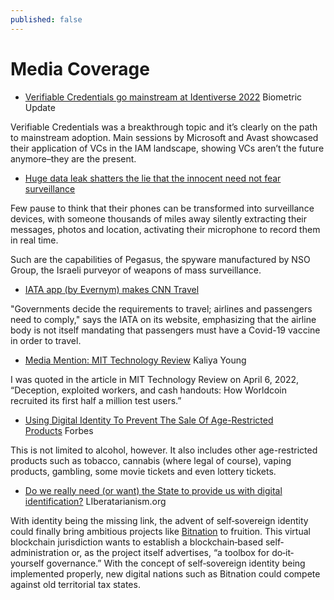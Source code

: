 ```yaml
---
published: false
---
```


# Media Coverage

* [Verifiable Credentials go mainstream at Identiverse 2022](https://www.biometricupdate.com/202206/verifiable-credentials-go-mainstream-at-identiverse-2022) Biometric Update

Verifiable Credentials was a breakthrough topic and it’s clearly on the path to mainstream adoption. Main sessions by Microsoft and Avast showcased their application of VCs in the IAM landscape, showing VCs aren’t the future anymore–they are the present.
* [Huge data leak shatters the lie that the innocent need not fear surveillance](https://www.theguardian.com/news/2021/jul/18/huge-data-leak-shatters-lie-innocent-need-not-fear-surveillance)

Few pause to think that their phones can be transformed into surveillance devices, with someone thousands of miles away silently extracting their messages, photos and location, activating their microphone to record them in real time.

Such are the capabilities of Pegasus, the spyware manufactured by NSO Group, the Israeli purveyor of weapons of mass surveillance.
* [IATA app (by Evernym) makes CNN Travel](https://www.cnn.com/travel/article/iata-travel-pass/index.html)

"Governments decide the requirements to travel; airlines and passengers need to comply," says the IATA on its website, emphasizing that the airline body is not itself mandating that passengers must have a Covid-19 vaccine in order to travel.

* [Media Mention: MIT Technology Review](https://identitywoman.net/media-mention-mit-technology-review/) Kaliya Young

I was quoted in the article in MIT Technology Review on April 6, 2022, “Deception, exploited workers, and cash handouts: How Worldcoin recruited its first half a million test users.”

* [Using Digital Identity To Prevent The Sale Of Age-Restricted Products](https://www.forbes.com/sites/forbesbusinesscouncil/2021/12/02/using-digital-identity-to-prevent-the-sale-of-age-restricted-products/?sh=5de510a97f9d) Forbes

This is not limited to alcohol, however. It also includes other age-restricted products such as tobacco, cannabis (where legal of course), vaping products, gambling, some movie tickets and even lottery tickets.

* [Do we really need (or want) the State to provide us with digital identification?](https://www.libertarianism.org/articles/self-sovereign-identity-blockchain-age) LIberatarianism.org

With identity being the missing link, the advent of self‐​sovereign identity could finally bring ambitious projects like [Bitnation](https://tse.bitnation.co/) to fruition. This virtual blockchain jurisdiction wants to establish a blockchain‐​based self‐​administration or, as the project itself advertises, “a toolbox for do‐​it‐​yourself governance.” With the concept of self‐​sovereign identity being implemented properly, new digital nations such as Bitnation could compete against old territorial tax states.

